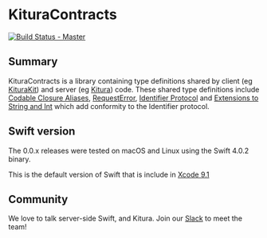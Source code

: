 # KituraContracts

[![Build Status - Master](https://travis-ci.org/IBM-Swift/KituraContracts.svg?branch=master)](https://travis-ci.org/IBM-Swift/KituraContracts)

## Summary

KituraContracts is a library containing type definitions shared by client (eg [KituraKit](https://ibm-swift.github.io/KituraKit/)) and server (eg [Kitura](https://ibm-swift.github.io/Kitura)) code. These shared type definitions include [Codable Closure Aliases](https://ibm-swift.github.io/KituraContracts/Typealiases.html), [RequestError](https://ibm-swift.github.io/KituraContracts/Structs/RequestError.html), [Identifier Protocol](https://ibm-swift.github.io/KituraContracts/Protocols/Identifier.html#/s:15KituraContracts10IdentifierP5valueSSv) and [Extensions to String and Int](https://ibm-swift.github.io/KituraContracts/Extensions.html#/s:SS) which add conformity to the Identifier protocol.

## Swift version
The 0.0.x releases were tested on macOS and Linux using the Swift 4.0.2 binary.

This is the default version of Swift that is include in [Xcode 9.1](https://developer.apple.com/xcode/)

## Community

We love to talk server-side Swift, and Kitura. Join our [Slack](http://swift-at-ibm-slack.mybluemix.net/) to meet the team!
